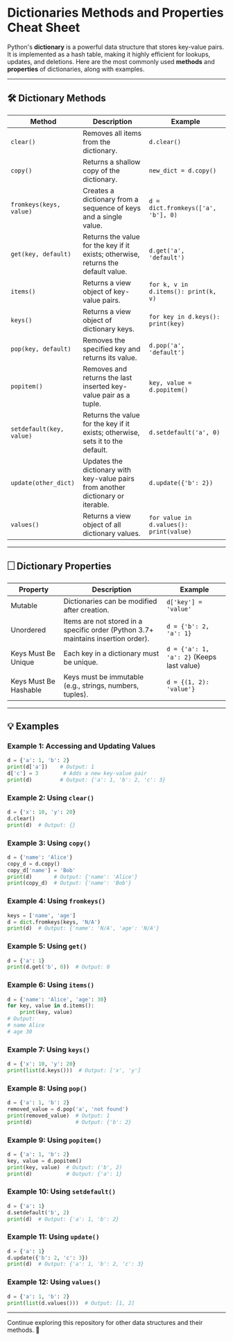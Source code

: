 # Dictionaries Methods and Properties Cheat Sheet

Python's **dictionary** is a powerful data structure that stores key-value pairs. It is implemented as a hash table, making it highly efficient for lookups, updates, and deletions. Here are the most commonly used **methods** and **properties** of dictionaries, along with examples.

---

## 🛠 Dictionary Methods

| **Method**             | **Description**                                                                 | **Example**                                  |
|-------------------------|---------------------------------------------------------------------------------|----------------------------------------------|
| `clear()`               | Removes all items from the dictionary.                                          | `d.clear()`                                  |
| `copy()`                | Returns a shallow copy of the dictionary.                                       | `new_dict = d.copy()`                        |
| `fromkeys(keys, value)` | Creates a dictionary from a sequence of keys and a single value.                | `d = dict.fromkeys(['a', 'b'], 0)`           |
| `get(key, default)`     | Returns the value for the key if it exists; otherwise, returns the default value.| `d.get('a', 'default')`                      |
| `items()`               | Returns a view object of key-value pairs.                                       | `for k, v in d.items(): print(k, v)`         |
| `keys()`                | Returns a view object of dictionary keys.                                       | `for key in d.keys(): print(key)`            |
| `pop(key, default)`     | Removes the specified key and returns its value.                                | `d.pop('a', 'default')`                      |
| `popitem()`             | Removes and returns the last inserted key-value pair as a tuple.                | `key, value = d.popitem()`                   |
| `setdefault(key, value)`| Returns the value for the key if it exists; otherwise, sets it to the default.   | `d.setdefault('a', 0)`                       |
| `update(other_dict)`    | Updates the dictionary with key-value pairs from another dictionary or iterable.| `d.update({'b': 2})`                         |
| `values()`              | Returns a view object of all dictionary values.                                 | `for value in d.values(): print(value)`      |

---

## 🗌 Dictionary Properties

| **Property**     | **Description**                                                                   | **Example**                      |
|-------------------|-----------------------------------------------------------------------------------|----------------------------------|
| Mutable           | Dictionaries can be modified after creation.                                     | `d['key'] = 'value'`             |
| Unordered         | Items are not stored in a specific order (Python 3.7+ maintains insertion order).| `d = {'b': 2, 'a': 1}`           |
| Keys Must Be Unique | Each key in a dictionary must be unique.                                          | `d = {'a': 1, 'a': 2}` (Keeps last value) |
| Keys Must Be Hashable | Keys must be immutable (e.g., strings, numbers, tuples).                         | `d = {(1, 2): 'value'}`          |

---

## 💡 Examples

### Example 1: Accessing and Updating Values
```python
d = {'a': 1, 'b': 2}
print(d['a'])    # Output: 1
d['c'] = 3        # Adds a new key-value pair
print(d)         # Output: {'a': 1, 'b': 2, 'c': 3}
```

### Example 2: Using `clear()`
```python
d = {'x': 10, 'y': 20}
d.clear()
print(d)  # Output: {}
```

### Example 3: Using `copy()`
```python
d = {'name': 'Alice'}
copy_d = d.copy()
copy_d['name'] = 'Bob'
print(d)       # Output: {'name': 'Alice'}
print(copy_d)  # Output: {'name': 'Bob'}
```

### Example 4: Using `fromkeys()`
```python
keys = ['name', 'age']
d = dict.fromkeys(keys, 'N/A')
print(d)  # Output: {'name': 'N/A', 'age': 'N/A'}
```

### Example 5: Using `get()`
```python
d = {'a': 1}
print(d.get('b', 0))  # Output: 0
```

### Example 6: Using `items()`
```python
d = {'name': 'Alice', 'age': 30}
for key, value in d.items():
    print(key, value)
# Output:
# name Alice
# age 30
```

### Example 7: Using `keys()`
```python
d = {'x': 10, 'y': 20}
print(list(d.keys()))  # Output: ['x', 'y']
```

### Example 8: Using `pop()`
```python
d = {'a': 1, 'b': 2}
removed_value = d.pop('a', 'not found')
print(removed_value)  # Output: 1
print(d)              # Output: {'b': 2}
```

### Example 9: Using `popitem()`
```python
d = {'a': 1, 'b': 2}
key, value = d.popitem()
print(key, value)  # Output: ('b', 2)
print(d)           # Output: {'a': 1}
```

### Example 10: Using `setdefault()`
```python
d = {'a': 1}
d.setdefault('b', 2)
print(d)  # Output: {'a': 1, 'b': 2}
```

### Example 11: Using `update()`
```python
d = {'a': 1}
d.update({'b': 2, 'c': 3})
print(d)  # Output: {'a': 1, 'b': 2, 'c': 3}
```

### Example 12: Using `values()`
```python
d = {'a': 1, 'b': 2}
print(list(d.values()))  # Output: [1, 2]
```

---

Continue exploring this repository for other data structures and their methods. 🚀


